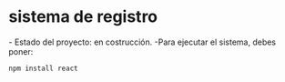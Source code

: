 <h1> sistema de registro </h1>
- Estado del proyecto: en costrucción.
-Para ejecutar el sistema, debes poner:

```npm install react```
